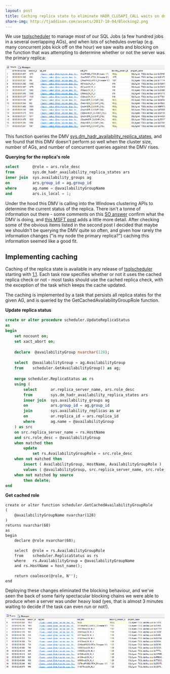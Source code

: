 ```yaml
---
layout: post
title: Caching replica state to eliminate HADR_CLUSAPI_CALL waits on dm_hadr_availability_replica_states
share-img: http://tjaddison.com/assets/2017-10-04/Blocking2.png
---
```


We use [tsqlscheduler](https://github.com/taddison/tsqlScheduler) to manage most of our SQL Jobs (a few hundred jobs in a several overlapping AGs), and when lots of schedules overlap (e.g. many concurrent jobs kick off on the hour) we saw waits and blocking on the function that was attempting to determine whether or not the server was the primary replica:

![Blocking](/assets/2017-10-04/Blocking2.png)

This function queries the DMV [sys.dm_hadr_availability_replica_states](https://docs.microsoft.com/en-us/sql/relational-databases/system-dynamic-management-views/sys-dm-hadr-availability-replica-states-transact-sql), and we found that this DMV doesn't perform so well when the cluster size, number of AGs, and number of concurrent queries against the DMV rises.

**Querying for the replica's role**
```sql
select      @role = ars.role_desc
from        sys.dm_hadr_availability_replica_states ars
inner join  sys.availability_groups ag
on          ars.group_id = ag.group_id
where       ag.name = @availabilityGroupName
and         ars.is_local = 1;
```

Under the hood this DMV is calling into the Windows clustering APIs to determine the current status of the replica.  There isn't a tonne of information out there - some comments on this [SO answer](https://dba.stackexchange.com/a/131636) confirm what the DMV is doing, and [this MSFT post](https://blogs.msdn.microsoft.com/sqlmeditation/2017/08/18/what-really-happens-when-hadr_clusapi_call-wait-type-is-set/) adds a little more detail.  After checking some of the obvious items listed in the second post I decided that maybe we shouldn't be querying the DMV quite so often, and given how rarely the information changes ("is my node the primary replica?") caching this information seemed like a good fit.

<!--more-->
## Implementing caching

Caching of the replica state is available in any release of [tsqlscheduler](https://github.com/taddison/tsqlScheduler) starting with [1.1](https://github.com/taddison/tsqlScheduler/releases/tag/1.1).  Each task now specifies whether or not it uses the cached replica check or not - most tasks should use the cached replica check, with the exception of the task which keeps the cache updated.

The caching is implemented by a task that persists all replica states for the given AG, and is queried by the GetCachedAvailabilityGroupRole function.

**Update replica status**
```sql
create or alter procedure scheduler.UpdateReplicaStatus
as
begin
    set nocount on;
    set xact_abort on;
    
    declare  @availabilityGroup nvarchar(128);

    select 	@availabilityGroup = ag.AvailabilityGroup
    from 	scheduler.GetAvailabilityGroup() as ag;

    merge scheduler.ReplicaStatus as rs
    using (
        select      ar.replica_server_name, ars.role_desc
        from        sys.dm_hadr_availability_replica_states ars
        inner join  sys.availability_groups ag
        on          ars.group_id = ag.group_id
        join        sys.availability_replicas as ar
        on          ar.replica_id = ars.replica_id
        where       ag.name = @availabilityGroup
    ) as src
    on src.replica_server_name = rs.HostName
    and	src.role_desc = @availabilityGroup
    when matched then 
        update
            set rs.AvailabilityGroupRole = src.role_desc
    when not matched then
        insert ( AvailabilityGroup, HostName, AvailabilityGroupRole )
        values ( @availabilityGroup, src.replica_server_name, src.role_desc )
    when not matched by source
        then delete; 
end
```

**Get cached role**
```
create or alter function scheduler.GetCachedAvailabilityGroupRole
(
	@availabilityGroupName nvarchar(128)
)
returns nvarchar(60)
as
begin
	declare @role nvarchar(60);

	select 	@role = rs.AvailabilityGroupRole
	from 	scheduler.ReplicaStatus as rs
	where	rs.AvailabilityGroup = @availabilityGroupName
	and	rs.HostName = host_name();

	return coalesce(@role, N'');
end
```

Deploying these changes eliminated the blocking behaviour, and we've seen the back of some fairly spectacular blocking chains we were able to produce when a server was under heavy load (yes, that is almost 3 minutes waiting to decide if the task can even run or not!).

![Much More Blocking](/assets/2017-10-04/Blocking.png)